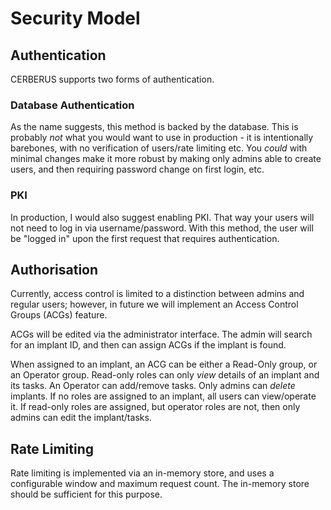# Security Model

## Authentication

CERBERUS supports two forms of authentication.

### Database Authentication

As the name suggests, this method is backed by the database. This is probably *not* what you would want to use in production - it is intentionally barebones, with no verification of users/rate limiting etc. You *could* with minimal changes make it more robust by making only admins able to create users, and then requiring password change on first login, etc. 

### PKI

In production, I would also suggest enabling PKI. That way your users will not need to log in via username/password. With this method, the user will be "logged in" upon the first request that requires authentication.

## Authorisation

Currently, access control is limited to a distinction between admins and regular users; however, in future we will implement an Access Control Groups (ACGs) feature.

ACGs will be edited via the administrator interface. The admin will search for an implant ID, and then can assign ACGs if the implant is found. 

When assigned to an implant, an ACG can be either a Read-Only group, or an Operator group. Read-only roles can only *view* details of an implant and its tasks. An Operator can add/remove tasks. Only admins can *delete* implants. If no roles are assigned to an implant, all users can view/operate it. If read-only roles are assigned, but operator roles are not, then only admins can edit the implant/tasks.

## Rate Limiting

Rate limiting is implemented via an in-memory store, and uses a configurable window and maximum request count. The in-memory store should be sufficient for this purpose.